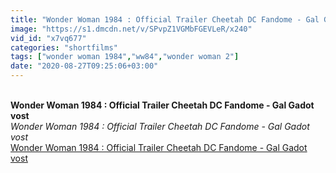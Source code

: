 ```yaml
---
title: "Wonder Woman 1984 : Official Trailer Cheetah DC Fandome - Gal Gadot vost"
image: "https://s1.dmcdn.net/v/SPvpZ1VGMbFGEVLeR/x240"
vid_id: "x7vq677"
categories: "shortfilms"
tags: ["wonder woman 1984","ww84","wonder woman 2"]
date: "2020-08-27T09:25:06+03:00"
---
```

<br><b>Wonder Woman 1984 : Official Trailer Cheetah DC Fandome - Gal Gadot vost</b><br> <i>Wonder Woman 1984 : Official Trailer Cheetah DC Fandome - Gal Gadot vost</i><br> <u>Wonder Woman 1984 : Official Trailer Cheetah DC Fandome - Gal Gadot vost</u>
